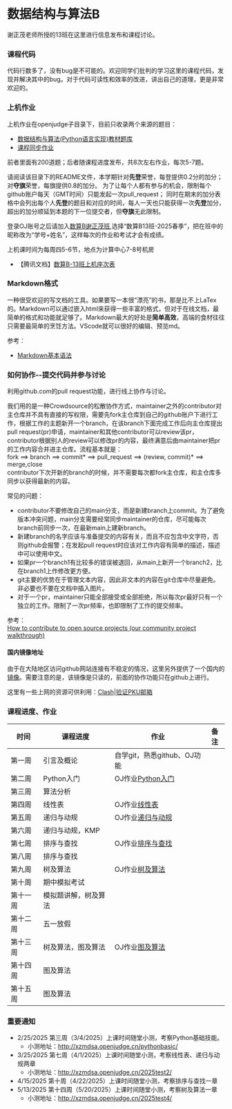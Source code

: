 # 数据结构与算法B

谢正茂老师所授的13班在这里进行信息发布和课程讨论。
### 课程代码

代码行数多了，没有bug是不可能的。欢迎同学们批判的学习这里的课程代码，发现并解决其中的bug。对于代码可读性和效率的改进，讲出自己的道理，更是非常欢迎的。

### 上机作业

上机作业在openjudge子目录下，目前只收录两个来源的题目：
 - [数据结构与算法(Python语言实现)教材题库]( http://dsbpython.openjudge.cn/dspythonbook/ )
 - [课程同步作业]( http://xzmdsa.openjudge.cn )

前者里面有200道题；后者随课程进度发布，共8次左右作业，每次5-7题。

请阅读该目录下的README文件，本学期针对**先登**荣誉，每登提供0.2分的加分；对**夺旗**荣誉，每旗提供0.8的加分。
为了让每个人都有参与的机会，限制每个github账户每天（GMT时间）只能发起一次pull_request；
同时在期末的加分表格中会列出每个人**先登**的题目和对应的时间，每人一天也只能获得一次**先登**加分，超出的加分顺延到本题的下一位提交者，但**夺旗**无此限制。

登录OJ账号之后请加入[数算B谢正茂班]( http://xzmdsa.openjudge.cn ),选择“数算B13班-2025春季”，把在班中的昵称改为“学号+姓名”，这样每次的作业和考试才会有成绩。

上机课时间为每周四5-6节，地点为计算中心7-8号机房
- 【腾讯文档】[数算B-13班上机座次表]( https://docs.qq.com/sheet/DSnhIcVJDTnVHcER0?tab=txwm2e )

### Markdown格式

一种很受欢迎的写文档的工具。如果要写一本很“漂亮”的书，那是比不上LaTex的。Markdown可以通过嵌入html来获得一些丰富的格式，但对于在线文档，最简单的格式和功能就足够了。Markdown最大的好处是**简单高效**，高端的食材往往只需要最简单的烹饪方法。VScode就可以很好的编辑、预览md。

参考：<br>
- [Markdown基本语法]( https://www.markdownguide.org/basic-syntax/ )

### 如何协作--提交代码并参与讨论

利用github.com的pull request功能，进行线上协作与讨论。

我们用的是一种Crowdsource的松散协作方式，maintainer之外的contributor对主仓库并不具有直接的写权限，需要先fork主仓库到自己的github账户下进行工作，根据工作的主题新开一个branch，在该branch下面完成工作后向主仓库提出pull request(pr)申请，maintainer和其他contributor可以review该pr，contributor根据别人的review可以修改pr的内容，最终满意后由maintainer把pr的工作内容合并进主仓库。流程基本就是：<br>
fork ==> branch ==> commit* ==> pull_request ==> (review, commit)* ==> merge,close<br>
contributor下次开新的branch的时候，并不需要每次都fork主仓库，和主仓库多同步以获得最新的内容。

常见的问题：
- contributor不要修改自己的main分支，而是新建branch上commit。为了避免版本冲突问题，main分支需要经常同步maintainer的仓库，尽可能每次branch前同步一次，在最新main上建新branch。
- 新建branch的名字应该与准备提交的内容有关，而且不应包含中文字符，否则github会报警；在发起pull request时应该对工作内容有简单的描述，描述中可以使用中文。
- 如果pr一个branch1有比较多的错误被退回，从main上新开一个branch2，比在branch1上作修改更方便。
- git主要的优势在于管理文本内容，因此非文本的内容在git仓库中尽量避免。非必要也不要在文档中插入图片。
- 对于一个pr，maintainer只能全部接受或全部拒绝，所以每次pr最好只有一个独立的工作。限制了一次pr频率，也即限制了工作的提交频率。


参考：<br>
[How to contribute to open source projects (our community project walkthrough)]( https://www.youtube.com/watch?v=dLRA1lffWBw )

#### 国内镜像地址

由于在大陆地区访问github网站连接有不稳定的情况，这里另外提供了一个国内的[镜像](https://gitee.com/patrickxzm/dsa2020)。需要注意的是，该镜像是只读的，前面的协作功能只在github上进行。

这里有一些上网的资源可供利用：[Clash](https://blog.189854.xyz/blog/walless/2023/11/04/clash.html)|[验证PKU邮箱](https://189854.xyz/verify/)

### 课程进度、作业

| 时间  | 课程进度     | 作业                                                     | 备注  |
| --- | -------- | ------------------------------------------------------ | --- |
| 第一周 | 引言及概论    | 自学git，熟悉github、OJ功能                                    |     |
| 第二周 | Python入门 | OJ作业[Python入门](http://xzmdsa.openjudge.cn/2025python/) |     |
| 第三周 | 算法分析     |                                                        |     |
| 第四周 | 线性表     |        OJ作业[线性表](http://xzmdsa.openjudge.cn/2025hw2/)       |     |
| 第五周 | 递归与动规 |        OJ作业[递归与动规](http://xzmdsa.openjudge.cn/2025hw3/)      |        |
| 第六周 | 递归与动规，KMP |                                                       |        |
| 第七周 | 排序与查找 |  OJ作业[排序与查找]( http://xzmdsa.openjudge.cn/2025hw4/ )          |        |
| 第八周 | 排序与查找 |                                                          |        |
| 第九周 | 树及算法 | OJ作业[树及算法]( http://xzmdsa.openjudge.cn/2025hw5/ )            |        |
| 第十周 | 期中模拟考试 |                                               |        |
| 第十一周 | 模拟题讲解，树及算法 |                                         |        |
| 第十二周 | 五一放假 |                                         |        |
| 第十三周 | 树及算法，图及算法 | OJ作业[图及算法]( http://xzmdsa.openjudge.cn/2025hw6/ )    |        |
| 第十四周 | 图及算法 |                             |        |
| 第十五周 | 图及算法 |                             |        |


###  重要通知
- 2/25/2025 第三周（3/4/2025）上课时间随堂小测，考察Python基础技能。
	- 小测地址：http://xzmdsa.openjudge.cn/pythonbasic/
- 3/25/2025 第七周（4/1/2025）上课时间随堂小测，考察线性表、递归与动规两章
	- 小测地址：http://xzmdsa.openjudge.cn/2025test2/
- 4/15/2025 第十周（4/22/2025）上课时间随堂小测，考察排序与查找一章
- 5/13/2025 第十四周（5/20/2025）上课时间随堂小测，考察树及算法一章
	- 小测地址：http://xzmdsa.openjudge.cn/2025test4/

